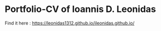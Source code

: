 # Portfolio-CV of Ioannis D. Leonidas

Find it here : https://leonidas1312.github.io/ileonidas.github.io/
